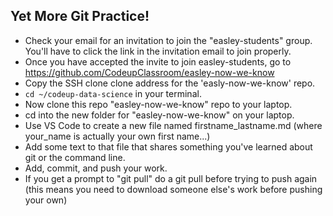 ## Yet More Git Practice!
- Check your email for an invitation to join the "easley-students" group. You'll have to click the link in the invitation email to join properly.
- Once you have accepted the invite to join easley-students, go to https://github.com/CodeupClassroom/easley-now-we-know
- Copy the SSH clone clone address for the 'easly-now-we-know' repo.
- `cd ~/codeup-data-science`  in your terminal.
- Now clone this repo "easley-now-we-know" repo to your laptop.
- cd into the new folder for "easley-now-we-know" on your laptop.
- Use VS Code to create a new file named firstname_lastname.md (where your_name is actually your own first name...)
- Add some text to that file that shares something you've learned about git or the command line.
- Add, commit, and push your work.
- If you get a prompt to "git pull" do a git pull before trying to push again (this means you need to download someone else's work before pushing your own)